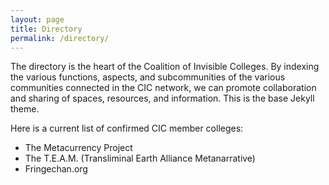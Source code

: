```yaml
---
layout: page
title: Directory
permalink: /directory/
---
```


The directory is the heart of the Coalition of Invisible Colleges. By indexing the various functions, aspects, and subcommunities of the various communities connected in the CIC network, we can promote collaboration and sharing of spaces, resources, and information. This is the base Jekyll theme.

Here is a current list of confirmed CIC member colleges:

* The Metacurrency Project
* The T.E.A.M. (Transliminal Earth Alliance Metanarrative)
* Fringechan.org
